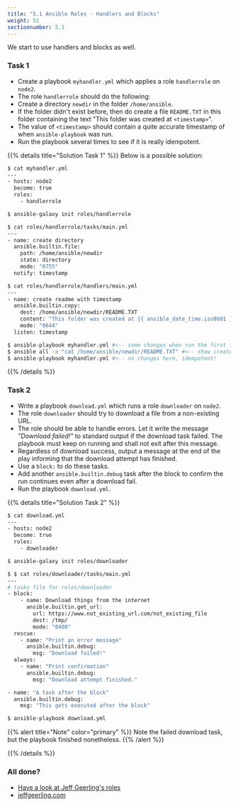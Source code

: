 ```yaml
---
title: "5.1 Ansible Roles - Handlers and Blocks"
weight: 51
sectionnumber: 5.1
---
```


We start to use handlers and blocks as well.

### Task 1

* Create a playbook `myhandler.yml` which applies a role `handlerrole` on `node2`.
* The role `handlerrole` should do the following:
* Create a directory `newdir` in the folder `/home/ansible`.
* If the folder didn't exist before,
then do create a file `README.TXT` in this folder containing the text "This folder was created at `<timestamp>`".
* The value of `<timestamp>` should contain a quite accurate timestamp of when `ansible-playbook` was run.
* Run the playbook several times to see if it is really idempotent.

{{% details title="Solution Task 1" %}}
Below is a possible solution:

```bash
$ cat myhandler.yml
---
- hosts: node2
  become: true
  roles:
    - handlerrole

$ ansible-galaxy init roles/handlerrole

$ cat roles/handlerrole/tasks/main.yml
---
- name: create directory
  ansible.builtin.file:
    path: /home/ansible/newdir
    state: directory
    mode: "0755"
  notify: timestamp

$ cat roles/handlerrole/handlers/main.yml
---
- name: create readme with timestamp 
  ansible.builtin.copy:
    dest: /home/ansible/newdir/README.TXT
    content: "This folder was created at {{ ansible_date_time.iso8601 }}"
    mode: "0644"    
  listen: timestamp

$ ansible-playbook myhandler.yml #<-- some changes when run the first time
$ ansible all -a "cat /home/ansible/newdir/README.TXT" #<-- show created files with it's content
$ ansible-playbook myhandler.yml #<-- no changes here, idempotent!
```
{{% /details %}}

### Task 2

* Write a playbook `download.yml` which runs a role `downloader` on `node2`.
* The role `downloader` should try to download a file from a non-existing URL.
* The role should be able to handle errors.
Let it write the message _"Download failed!"_ to standard output if the download task failed.
The playbook must keep on running and shall not exit after this message.
* Regardless of download success,
output a message at the end of the play informing that the download attempt has finished.
* Use a `block:` to do these tasks.
* Add another `ansible.builtin.debug` task after the block to confirm the run continues even after a download fail.
* Run the playbook `download.yml`.

{{% details title="Solution Task 2" %}}

```bash
$ cat download.yml 
---
- hosts: node2
  become: true
  roles:
    - downloader

$ ansible-galaxy init roles/downloader

$ $ cat roles/downloader/tasks/main.yml 
---
# tasks file for roles/downloader
- block:
    - name: Download things from the internet
      ansible.builtin.get_url:
        url: https://www.not_existing_url.com/not_existing_file
        dest: /tmp/
        mode: "0400"
  rescue:
    - name: "Print an error message"
      ansible.builtin.debug:
        msg: "Download failed!"
  always:
    - name: "Print confirmation"
      ansible.builtin.debug:
        msg: "Download attempt finished."

- name: "A task after the block"
  ansible.builtin.debug:
    msg: "This gets executed after the block"

$ ansible-playbook download.yml
```

{{% alert title="Note" color="primary" %}}
Note the failed download task, but the playbook finished nonetheless.
{{% /alert %}}

{{% /details %}}

### All done?

* [Have a look at Jeff Geerling's roles](https://galaxy.ansible.com/geerlingguy)
* [jeffgeerling.com](https://www.jeffgeerling.com/)

